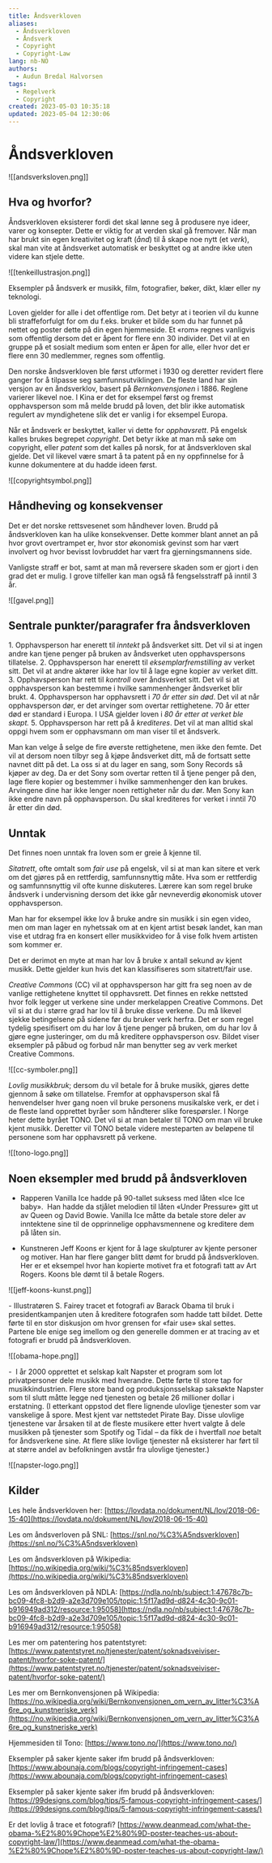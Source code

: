 ```yaml
---
title: Åndsverkloven
aliases: 
  - Åndsverkloven
  - Åndsverk
  - Copyright
  - Copyright-Law
lang: nb-NO
authors:
  - Audun Bredal Halvorsen
tags:
  - Regelverk
  - Copyright
created: 2023-05-03 10:35:18
updated: 2023-05-04 12:30:06
---
```

# Åndsverkloven
![[andsverksloven.png]]

## Hva og hvorfor?
Åndsverkloven eksisterer fordi det skal lønne seg å produsere nye ideer, varer og konsepter. Dette er viktig for at verden skal gå fremover. Når man har brukt sin egen kreativitet og kraft (_ånd_) til å skape noe nytt (et _verk_), skal man vite at åndsverket automatisk er beskyttet og at andre ikke uten videre kan stjele dette.

![[tenkeillustrasjon.png]]

Eksempler på åndsverk er musikk, film, fotografier, bøker, dikt, klær eller ny teknologi.

Loven gjelder for alle i det offentlige rom. Det betyr at i teorien vil du kunne bli straffeforfulgt for om du f.eks. bruker et bilde som du har funnet på nettet og poster dette på din egen hjemmeside. Et «rom» regnes vanligvis som offentlig dersom det er åpent for flere enn 30 individer. Det vil at en gruppe på et sosialt medium som enten er åpen for alle, eller hvor det er flere enn 30 medlemmer, regnes som offentlig.

Den norske åndsverkloven ble først utformet i 1930 og deretter revidert flere ganger for å tilpasse seg samfunnsutviklingen. De fleste land har sin versjon av en åndsverklov, basert på _Bernkonvensjonen_ i 1886. Reglene varierer likevel noe. I Kina er det for eksempel først og fremst opphavsperson som må melde brudd på loven, det blir ikke automatisk regulert av myndighetene slik det er vanlig i for eksempel Europa.

Når et åndsverk er beskyttet, kaller vi dette for _opphavsrett_. På engelsk kalles brukes begrepet _copyright_. Det betyr ikke at man må søke om copyright, eller _patent_ som det kalles på norsk, for at åndsverkloven skal gjelde. Det vil likevel være smart å ta patent på en ny oppfinnelse for å kunne dokumentere at du hadde ideen først.

![[copyrightsymbol.png]]

## Håndheving og konsekvenser
Det er det norske rettsvesenet som håndhever loven. Brudd på åndsverkloven kan ha ulike konsekvenser. Dette kommer blant annet an på hvor grovt overtrampet er, hvor stor økonomisk gevinst som har vært involvert og hvor bevisst lovbruddet har vært fra gjerningsmannens side.

Vanligste straff er bot, samt at man må reversere skaden som er gjort i den grad det er mulig. I grove tilfeller kan man også få fengselsstraff på inntil 3 år.

![[gavel.png]]

## Sentrale punkter/paragrafer fra åndsverkloven
1. Opphavsperson har enerett til _inntekt_ på åndsverket sitt. Det vil si at ingen andre kan tjene penger på bruken av åndsverket uten opphavspersons tillatelse.
2. Opphavsperson har enerett til _eksemplarfremstilling_ av verket sitt. Det vil at andre aktører ikke har lov til å lage egne kopier av verket ditt.
3. Opphavsperson har rett til _kontroll_ over åndsverket sitt. Det vil si at opphavsperson kan bestemme i hvilke sammenhenger åndsverket blir brukt.
4. Opphavsperson har opphavsrett i _70 år etter sin død_. Det vil at når opphavsperson dør, er det arvinger som overtar rettighetene. 70 år etter død er standard i Europa. I USA gjelder loven i _80 år etter at verket ble skapt._
5. Opphavsperson har rett på å _krediteres_. Det vil at man alltid skal oppgi hvem som er opphavsmann om man viser til et åndsverk.

Man kan velge å selge de fire øverste rettighetene, men ikke den femte. Det vil at dersom noen tilbyr seg å kjøpe åndsverket ditt, må de fortsatt sette navnet ditt på det. La oss si at du lager en sang, som Sony Records så kjøper av deg. Da er det Sony som overtar retten til å tjene penger på den, lage flere kopier og bestemmer i hvilke sammenhenger den kan brukes. Arvingene dine har ikke lenger noen rettigheter når du dør. Men Sony kan ikke endre navn på opphavsperson. Du skal krediteres for verket i inntil 70 år etter din død.

## Unntak
Det finnes noen unntak fra loven som er greie å kjenne til.

_Sitatrett_, ofte omtalt som _fair use_ på engelsk, vil si at man kan sitere et verk om det gjøres på en rettferdig, samfunnsnyttig måte. Hva som er rettferdig og samfunnsnyttig vil ofte kunne diskuteres. Lærere kan som regel bruke åndsverk i undervisning dersom det ikke går nevneverdig økonomisk utover opphavsperson.

Man har for eksempel ikke lov å bruke andre sin musikk i sin egen video, men om man lager en nyhetssak om at en kjent artist besøk landet, kan man vise et utdrag fra en konsert eller musikkvideo for å vise folk hvem artisten som kommer er.

Det er derimot en myte at man har lov å bruke x antall sekund av kjent musikk. Dette gjelder kun hvis det kan klassifiseres som sitatrett/fair use.

_Creative Commons_ (CC) vil at opphavsperson har gitt fra seg noen av de vanlige rettighetene knyttet til opphavsrett. Det finnes en rekke nettsted hvor folk legger ut verkene sine under merkelappen Creative Commons. Det vil si at du i større grad har lov til å bruke disse verkene. Du må likevel sjekke betingelsene på sidene før du bruker verk herfra. Det er som regel tydelig spesifisert om du har lov å tjene penger på bruken, om du har lov å gjøre egne justeringer, om du må kreditere opphavsperson osv. Bildet viser eksempler på påbud og forbud når man benytter seg av verk merket Creative Commons.

![[cc-symboler.png]]

_Lovlig musikkbruk_; dersom du vil betale for å bruke musikk, gjøres dette gjennom å søke om tillatelse. Fremfor at opphavsperson skal få henvendelser hver gang noen vil bruke personens musikalske verk, er det i de fleste land opprettet byråer som håndterer slike forespørsler. I Norge heter dette byrået TONO. Det vil si at man betaler til TONO om man vil bruke kjent musikk. Deretter vil TONO betale videre mesteparten av beløpene til personene som har opphavsrett på verkene.  

![[tono-logo.png]]

## Noen eksempler med brudd på åndsverkloven
- Rapperen Vanilla Ice hadde på 90-tallet suksess med låten «Ice Ice baby».  Han hadde da stjålet melodien til låten «Under Pressure» gitt ut av Queen og David Bowie. Vanilla Ice måtte da betale store deler av inntektene sine til de opprinnelige opphavsmennene og kreditere dem på låten sin.  

- Kunstneren Jeff Koons er kjent for å lage skulpturer av kjente personer og motiver. Han har flere ganger blitt dømt for brudd på åndsverkloven. Her er et eksempel hvor han kopierte motivet fra et fotografi tatt av Art Rogers. Koons ble dømt til å betale Rogers.

![[jeff-koons-kunst.png]]

- Illustratøren S. Fairey tracet et fotografi av Barack Obama til bruk i presidentkampanjen uten å kreditere fotografen som hadde tatt bildet. Dette førte til en stor diskusjon om hvor grensen for «fair use» skal settes. Partene ble enige seg imellom og den generelle dommen er at tracing av et fotografi er brudd på åndsverkloven.  

![[obama-hope.png]]

-  I år 2000 opprettet et selskap kalt Napster et program som lot privatpersoner dele musikk med hverandre. Dette førte til store tap for musikkindustrien. Flere store band og produksjonsselskap saksøkte Napster som til slutt måtte legge ned tjenesten og betale 26 millioner dollar i erstatning. (I etterkant oppstod det flere lignende ulovlige tjenester som var vanskelige å spore. Mest kjent var nettstedet Pirate Bay. Disse ulovlige tjenestene var årsaken til at de fleste musikere etter hvert valgte å dele musikken på tjenester som Spotify og Tidal – da fikk de i hvertfall _noe_ betalt for åndsverkene sine. At flere slike lovlige tjenester nå eksisterer har ført til at større andel av befolkningen avstår fra ulovlige tjenester.)

![[napster-logo.png]]

## Kilder
Les hele åndsverkloven her: [https://lovdata.no/dokument/NL/lov/2018-06-15-40](https://lovdata.no/dokument/NL/lov/2018-06-15-40)

Les om åndsverloven på SNL: [https://snl.no/%C3%A5ndsverkloven](https://snl.no/%C3%A5ndsverkloven)

Les om åndsverkloven på Wikipedia: [https://no.wikipedia.org/wiki/%C3%85ndsverkloven](https://no.wikipedia.org/wiki/%C3%85ndsverkloven)

Les om åndsverkloven på NDLA: [https://ndla.no/nb/subject:1:47678c7b-bc09-4fc8-b2d9-a2e3d709e105/topic:1:5f17ad9d-d824-4c30-9c01-b916949ad312/resource:1:95058](https://ndla.no/nb/subject:1:47678c7b-bc09-4fc8-b2d9-a2e3d709e105/topic:1:5f17ad9d-d824-4c30-9c01-b916949ad312/resource:1:95058)

Les mer om patentering hos patentstyret: [https://www.patentstyret.no/tjenester/patent/soknadsveiviser-patent/hvorfor-soke-patent/](https://www.patentstyret.no/tjenester/patent/soknadsveiviser-patent/hvorfor-soke-patent/)

Les mer om Bernkonvensjonen på Wikipedia: [https://no.wikipedia.org/wiki/Bernkonvensjonen_om_vern_av_litter%C3%A6re_og_kunstneriske_verk](https://no.wikipedia.org/wiki/Bernkonvensjonen_om_vern_av_litter%C3%A6re_og_kunstneriske_verk)

Hjemmesiden til Tono: [https://www.tono.no/](https://www.tono.no/)

Eksempler på saker kjente saker ifm brudd på åndsverkloven: [https://www.abounaja.com/blogs/copyright-infringement-cases](https://www.abounaja.com/blogs/copyright-infringement-cases)  
  
Eksempler på saker kjente saker ifm brudd på åndsverkloven: [https://99designs.com/blog/tips/5-famous-copyright-infringement-cases/](https://99designs.com/blog/tips/5-famous-copyright-infringement-cases/)

Er det lovlig å trace et fotografi? [https://www.deanmead.com/what-the-obama-%E2%80%9Chope%E2%80%9D-poster-teaches-us-about-copyright-law/](https://www.deanmead.com/what-the-obama-%E2%80%9Chope%E2%80%9D-poster-teaches-us-about-copyright-law/)